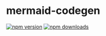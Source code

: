 # mermaid-codegen

[![npm version](https://img.shields.io/npm/v/mermaid-codegen.svg)](https://www.npmjs.com/package/mermaid-codegen)
[![npm downloads](https://img.shields.io/npm/dm/mermaid-codegen.svg)](https://www.npmjs.com/package/mermaid-codegen)
